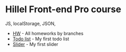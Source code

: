 # Hillel Front-end Pro course
JS, localStorage, JSON, 
- [HW](https://github.com/olehok/ok-hillel-frontend-pro-homeworks) - All homeworks by branches
- [Todo list](https://olehok.github.io/todo-list/) - My first todo list
- [Slider](https://olehok.github.io/column-slider/) - My first slider
